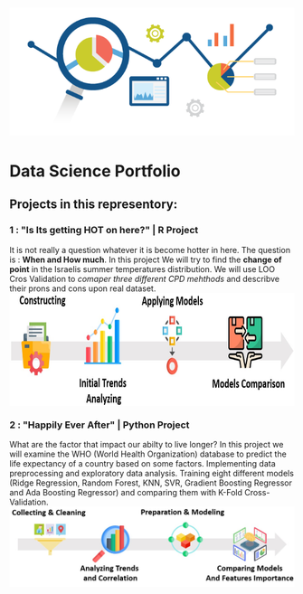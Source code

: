 # <img src="https://github.com/ItayG6454/Data-Science-Portfolio/blob/main/photos/how-to-handle-your-constant-flow-of-google-analytics-data-501894.png">
# Data Science Portfolio
## Projects in this representory:
### 1 : "Is Its getting HOT on here?"  | R Project
It is not really a question whatever it is become hotter in here. The question is : **When and How much**.
In this project We will try to find the **change of point** in the Israelis summer temperatures distribution.
We will use  LOO Cros Validation to *comaper three different CPD mehthods* and describve their prons and cons upon real dataset. 
<img width="800" height="200" align="center" src="https://github.com/ItayG6454/Data-Science-Portfolio/blob/main/photos/procces%20heat.jpg">
### 2 : "Happily Ever After" | Python Project
What are the factor that impact our abilty to live longer?
In this project we will examine the WHO (World Health Organization) database to predict the life expectancy of a country based on some factors. 
Implementing data preprocessing and exploratory data analysis. Training eight different models (Ridge Regression, Random Forest, KNN, SVR, Gradient Boosting Regressor and Ada Boosting Regressor) and comparing them with K-Fold Cross-Validation.
<img src="https://github.com/ItayG6454/Data-Science-Portfolio/blob/main/photos/procces%20life.jpg">



